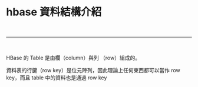 # hbase 資料結構介紹

<br>

---

<br>

HBase 的 Table 是由欄（column）與列 （row）組成的。

資料表的行鍵（row key）是位元陣列，因此理論上任何東西都可以當作 row key，而且 table 中的資料也是通過 row key